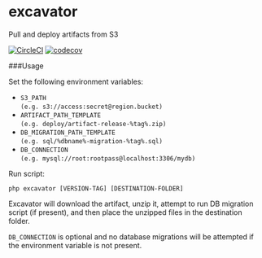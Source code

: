# excavator

Pull and deploy artifacts from S3

[![CircleCI](https://circleci.com/gh/aautar/excavator.svg?style=shield)](https://circleci.com/gh/aautar/excavator)
[![codecov](https://codecov.io/gh/aautar/excavator/branch/master/graph/badge.svg)](https://codecov.io/gh/aautar/excavator)

###Usage

Set the following environment variables:

 - `S3_PATH`<br>`(e.g. s3://access:secret@region.bucket)`
 - `ARTIFACT_PATH_TEMPLATE`<br>`(e.g. deploy/artifact-release-%tag%.zip)`
 - `DB_MIGRATION_PATH_TEMPLATE`<br>`(e.g. sql/%dbname%-migration-%tag%.sql)`
 - `DB_CONNECTION`<br>`(e.g. mysql://root:rootpass@localhost:3306/mydb)`

Run script:

`php excavator [VERSION-TAG] [DESTINATION-FOLDER]`

Excavator will download the artifact, unzip it, attempt to run DB migration script (if present), and then place the unzipped files in the destination folder.

`DB_CONNECTION` is optional and no database migrations will be attempted if the environment variable is not present.
